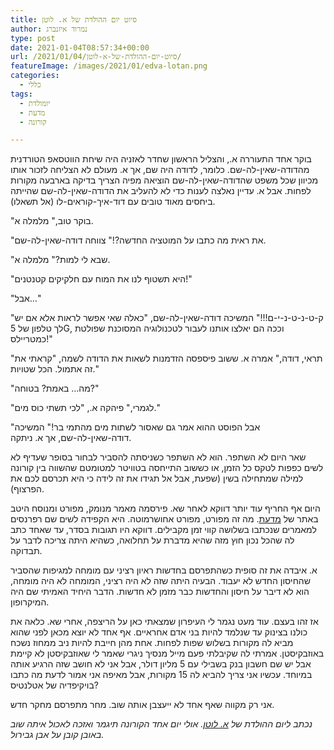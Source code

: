 ```yaml
---
title: סיוט יום ההולדת של א. לוטן
author: נמרוד איזנברג
type: post
date: 2021-01-04T08:57:34+00:00
url: /2021/01/04/סיוט-יום-ההולדת-של-א-לוטן/
featureImage: /images/2021/01/edva-lotan.png
categories:
  - כללי
tags:
  - יומולדת
  - מדעת
  - קורונה

---
```

בוקר אחד התעוררה א., והצליל הראשון שחדר לאזניה היה שיחת הווטסאפ הטורדנית מהדודה-שאין-לה-שם. כלומר, לדודה היה שם, אך א. מעולם לא הצליחה לזכור אותו מכיוון שכל משפט שהדודה-שאין-לה-שם הוציאה מפיה הצריך בדיקה בארבעה מקורות לפחות. אבל א. עדיין נאלצה לענות כדי לא להעליב את הדודה-שאין-לה-שם שהייתה ביחסים מאוד טובים עם דוד-איך-קוראים-לו (אל תשאלו).

"בוקר טוב," מלמלה א.

"את ראית מה כתבו על המוטציה החדשה?!" צווחה דודה-שאין-לה-שם.

"שבא לי למות?" מלמלה א.

"היא תשטוף לנו את המוח עם חלקיקים קטנטנים!"

"אבל&#8230;"

"ק-ט-נ-ט-נ-י-ם!!!" המשיכה דודה-שאין-לה-שם, "כאלה שאי אפשר לראות אלא אם יש לך טלפון של 5G, וככה הם יאלצו אותנו לעבור לטכנולוגיה המסוכנת שפולטת כמטריילס!"

"תראי, דודה," אמרה א. ששוב פיספסה הזדמנות לשאות את הדודה לשמה, "קראתי את זה אתמול. הכל שטויות."

"מה&#8230; באמת? בטוחה?"

"לגמרי," פיהקה א., "לכי תשתי כוס מים."

"אבל הפוסט ההוא אמר גם שאסור לשתות מים מהתמי בר!" המשיכה דודה-שאין-לה-שם, אך א. ניתקה.

שאר היום לא השתפר. הוא לא השתפר כשניסתה להסביר לבחור בסופר שעדיף לא לשים כפפות לטקס כל הזמן, או כששוב התייחסה בטוויטר למטומטם שהשווה בין קורונה למילה שמתחילה בשין (שפעת, אבל אל תגידו את זה לידה כי היא תכרסם לכם את הפרצוף).

היום אף החריף עוד יותר דווקא לאחר שא. פירסמה מאמר מנומק, מפורט ומנוסח היטב באתר של [מדעת][1]. מה זה מפורט, מפורט אחושרמוטה. היא הקפידה לשים שם רפרנסים למאמרים שנכתבו בשלושה קווי זמן מקבילים. דווקא היו תגובות בסדר, עד שאחד כתב לה שהכל נכון חוץ מזה שהיא מדברת על תחלואה, כשהיא היתה צריכה לדבר על תבדוקה.

א. איבדה את זה סופית כשהתפרסם בחדשות ראיון רציני עם מומחה למגיפות שהסביר שהחיסון החדש לא יעבוד. הבעיה היתה שזה לא היה רציני, המומחה לא היה מומחה, הוא לא דיבר על חיסון והחדשות כבר מזמן לא חדשות. הדבר היחיד האמיתי שם היה המיקרופון.

אז זהו בעצם. עוד מעט נגמר לי העיפרון שמצאתי כאן על הריצפה, אחרי שא. כלאה את כולנו בצינוק עד שנלמד להיות בני אדם אחראיים. אף אחד לא יוצא מכאן לפני שהוא מביא לה מקורות בשלוש שפות לפחות. אחת מהן חייבת להיות ניב ממחוז נשכח באוזבקיסטן. אמרתי לה שקיבלתי פעם מייל מנסיך ניגרי שאמר לי שאוזבקיסטן לא קיימת אבל יש שם חשבון בנק בשבילי עם 5 מליון דולר, אבל אני לא חושב שזה הרגיע אותה במיוחד. עכשיו אני צריך להביא לה 15 מקורות, אבל מאיפה אני אמור לדעת מה כתבו בויקיפדיה של אטלנטיס?

אני רק מקווה שאף אחד לא ייעצבן אותה שוב. מחר מתפרסם מחקר חדש.

_נכתב ליום ההולדת של [א. לוטן][2]. אולי יום אחד הקורונה תיגמר ואזכה לאכול איתה שוב באובן קובן על אבן גבירול._

 [1]: https://www.midaat.org.il/
 [2]: https://www.edvalotan.net/

